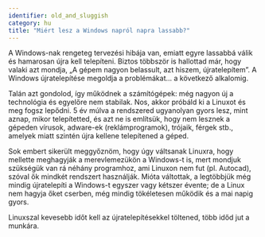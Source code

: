 ```yaml
---
identifier: old_and_sluggish
category: hu
title: "Miért lesz a Windows napról napra lassabb?"
---
```


A Windows-nak rengeteg tervezési hibája van, emiatt egyre lassabbá válik és hamarosan újra kell telepíteni. Biztos többször is hallottad már, hogy valaki azt mondja, „A gépem nagyon belassult, azt hiszem, újratelepítem”. A Windows újratelepítése megoldja a problémákat... a következő alkalomig.

Talán azt gondolod, így működnek a számítógépek: még nagyon új a technológia és egyelőre nem stabilak. Nos, akkor próbáld ki a Linuxot és meg fogsz lepődni. 5 év múlva a rendszered ugyanolyan gyors lesz, mint aznap, mikor telepítetted, és azt ne is említsük, hogy nem lesznek a gépeden vírusok, adware-ek (reklámprogramok), trójaik, férgek stb., amelyek miatt szintén újra kellene telepítened a géped.

Sok embert sikerült meggyőznöm, hogy úgy váltsanak Linuxra, hogy mellette meghagyják a merevlemezükön a Windows-t is, mert mondjuk szükségük van rá néhány programhoz, ami Linuxon nem fut (pl. Autocad), szóval ők mindkét rendszert használják. Mióta váltottak, a legtöbbjük még mindig újratelepíti a Windows-t egyszer vagy kétszer évente; de a Linux nem hagyja őket cserben, még mindig tökéletesen működik és a mai napig gyors.

Linuxszal kevesebb időt kell az újratelepítésekkel töltened, több időd jut a munkára.





